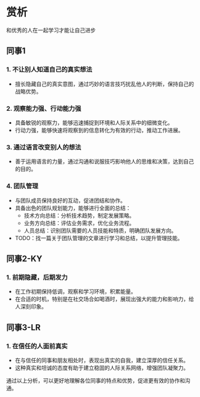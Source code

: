 # 赏析

和优秀的人在一起学习才能让自己进步

## 同事1

### 1. 不让别人知道自己的真实想法
- 擅长隐藏自己的真实意图，通过巧妙的语言技巧扰乱他人的判断，保持自己的战略优势。

### 2. 观察能力强、行动能力强
- 具备敏锐的观察力，能够迅速捕捉到环境和人际关系中的细微变化。
- 行动力强，能够快速将观察到的信息转化为有效的行动，推动工作进展。

### 3. 通过语言改变别人的想法
- 善于运用语言的力量，通过沟通和说服技巧影响他人的思维和决策，达到自己的目的。

### 4. 团队管理
- 与团队成员保持良好的互动，促进团结和协作。
- 具备出色的团队规划能力，能够进行全面的总结：
  - 技术方向总结：分析技术趋势，制定发展策略。
  - 业务方向总结：评估业务需求，优化业务流程。
  - 人员总结：识别团队需要的人员技能和特质，明确团队发展方向。
- TODO：找一篇关于团队管理的文章进行学习和总结，以提升管理技能。

## 同事2-KY

### 1. 前期隐藏，后期发力
- 在工作初期保持低调，观察和学习环境，积累能量。
- 在合适的时机，特别是在社交场合如喝酒时，展现出强大的能力和影响力，给人深刻印象。

## 同事3-LR

### 1. 在信任的人面前真实
- 在与信任的同事和朋友相处时，表现出真实的自我，建立深厚的信任关系。
- 这种真实和坦诚的态度有助于建立稳固的人际关系网络，增强团队凝聚力。 

通过以上分析，可以更好地理解各位同事的特点和优势，促进更有效的协作和沟通。
